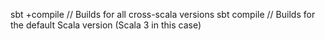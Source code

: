 sbt +compile  // Builds for all cross-scala versions
sbt compile   // Builds for the default Scala version (Scala 3 in this case)
